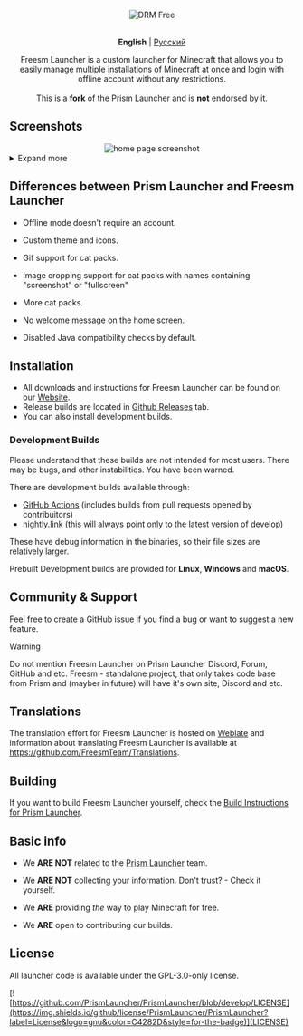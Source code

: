 <div align="center">
  <br />

  <div>
    <img align="center" alt="DRM Free" src="https://img.shields.io/badge/drm-free-d33?style=for-the-badge">
  </div>

  <br />

  <p>
    <strong>English</strong> | <a href="https://github.com/FreesmTeam/FreesmLauncher/blob/develop/README_russian.md">Русский</a><br />
  </p>

  <p>
    Freesm Launcher is a custom launcher for Minecraft that allows you to easily manage multiple installations of Minecraft at once and login with offline account without any restrictions.<br />
    <br />This is a <b>fork</b> of the Prism Launcher and is <b>not</b> endorsed by it. <!-- isn't it good? :) -->
  </p>
</div>

## Screenshots

<div align="center">
  <img src="docs/screenshots/freesmlauncher_home_screenshot.png" alt="home page screenshot">
</div>

<details>
<summary>Expand more</summary>

<div align="center">
  <img src="docs/screenshots/freesmlauncher_home_screenshot_opacity.png" alt="home page screenshot with active opacity">
  <img src="docs/screenshots/freesmlauncher_home_mita.gif" alt="home page gif with mita catpack">
  <img src="docs/screenshots/freesmlauncher_home_maxwell.gif" alt="home page gif with maxwell catpack">
  <img src="docs/screenshots/freesmlauncher_settings_accounts_screenshot.png" alt="settings accounts page screenshot">
  <img src="docs/screenshots/freesmlauncher_instance_add_screenshot.png" alt="instance creation page screenshot">
  <img src="docs/screenshots/freesmlauncher_instance_settings_screenshot.png" alt="instance settings page screenshot">
  <img src="docs/screenshots/freesmlauncher_settings_theme_screenshot.png" alt="settings theme page screenshot">
</div>

</details>

## Differences between Prism Launcher and Freesm Launcher

- Offline mode doesn't require an account.

- Custom theme and icons.

- Gif support for cat packs.

- Image cropping support for cat packs with names containing "screenshot" or "fullscreen"

- More cat packs.

- No welcome message on the home screen.

- Disabled Java compatibility checks by default.

## Installation

- All downloads and instructions for Freesm Launcher can be found on our [Website](https://freesmlauncher.windstone.space).
- Release builds are located in [Github Releases](https://github.com/FreesmTeam/FreesmLauncher/releases) tab.
- You can also install development builds.

### Development Builds

Please understand that these builds are not intended for most users. There may be bugs, and other instabilities. You have been warned.

There are development builds available through:

- [GitHub Actions](https://github.com/FreesmTeam/FreesmLauncher/actions) (includes builds from pull requests opened by contribuitors)
- [nightly.link](https://nightly.link/FreesmTeam/FreesmLauncher/workflows/trigger_builds/develop) (this will always point only to the latest version of develop)

These have debug information in the binaries, so their file sizes are relatively larger.

Prebuilt Development builds are provided for **Linux**, **Windows** and **macOS**.

## Community & Support

Feel free to create a GitHub issue if you find a bug or want to suggest a new feature.

> [!WARNING]
> Do not mention Freesm Launcher on Prism Launcher Discord, Forum, GitHub and etc. Freesm - standalone project, that only takes code base from Prism and (mayber in future) will have it's own site, Discord and etc.

## Translations

The translation effort for Freesm Launcher is hosted on [Weblate](https://hosted.weblate.org/projects/freesmlauncher/freesmlauncher-launcher/) and information about translating Freesm Launcher is available at <https://github.com/FreesmTeam/Translations>.

## Building

If you want to build Freesm Launcher yourself, check the [Build Instructions for Prism Launcher](https://prismlauncher.org/wiki/development/build-instructions/).

## Basic info

- We **ARE NOT** related to the [Prism Launcher](https://prismlauncher.org) team.

- We **ARE NOT** collecting your information. Don't trust? - Check it yourself.

- We **ARE** providing _the_ way to play Minecraft for free.

- We **ARE** open to contributing our builds.

## License

All launcher code is available under the GPL-3.0-only license.

[![https://github.com/PrismLauncher/PrismLauncher/blob/develop/LICENSE](https://img.shields.io/github/license/PrismLauncher/PrismLauncher?label=License&logo=gnu&color=C4282D&style=for-the-badge)](LICENSE)
